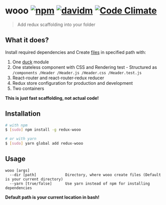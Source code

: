 # wooo [![npm](https://img.shields.io/npm/v/redux-wooo.svg)]() [![davidm](https://david-dm.org/kocisov/wooo.svg)]() [![Code Climate](https://codeclimate.com/github/Kocisov/wooo/badges/gpa.svg)](https://codeclimate.com/github/Kocisov/wooo)
> Add redux scaffolding into your folder

## What it does?
Install required dependencies and Create [files](https://github.com/Kocisov/wooo/tree/master/files) in specified path with:
  1. One [duck](https://github.com/erikras/ducks-modular-redux) module
  2. One stateless component with CSS and Rendering test
    - Structured as
    ```
    /components
      /Header
        /Header.js
        /Header.css
        /Header.test.js
    ```
  3. React-router and react-router-redux reducer
  4. Redux store configuration for production and development
  5. Two containers

**This is just fast scaffolding, not actual code!**

## Installation
```bash
# with npm
$ [sudo] npm install -g redux-wooo

# or with yarn
$ [sudo] yarn global add redux-wooo
```

## Usage
```
wooo [args]
  --dir [path]             Directory, where wooo create files (Default is your current directory)
  --yarn [true/false]      Use yarn instead of npm for installing dependencies
```

**Default path is your current location in bash!**
